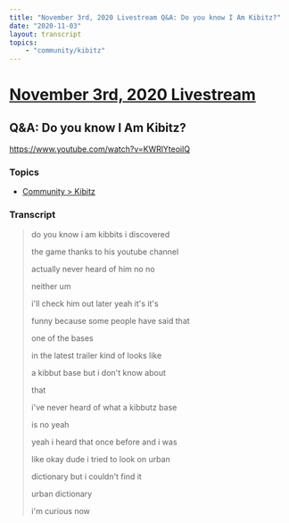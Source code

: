 ```yaml
---
title: "November 3rd, 2020 Livestream Q&A: Do you know I Am Kibitz?"
date: "2020-11-03"
layout: transcript
topics:
    - "community/kibitz"
---
```

# [November 3rd, 2020 Livestream](../2020-11-03.md)
## Q&A: Do you know I Am Kibitz?
https://www.youtube.com/watch?v=KWRlYteoilQ

### Topics
* [Community > Kibitz](../topics/community/kibitz.md)

### Transcript

> do you know i am kibbits i discovered
> 
> the game thanks to his youtube channel
> 
> actually never heard of him no no
> 
> neither um
> 
> i'll check him out later yeah it's it's
> 
> funny because some people have said that
> 
> one of the bases
> 
> in the latest trailer kind of looks like
> 
> a kibbut base but i don't know about
> 
> that
> 
> i've never heard of what a kibbutz base
> 
> is no yeah
> 
> yeah i heard that once before and i was
> 
> like okay dude i tried to look on urban
> 
> dictionary but i couldn't find it
> 
> urban dictionary
> 
> i'm curious now
> 

